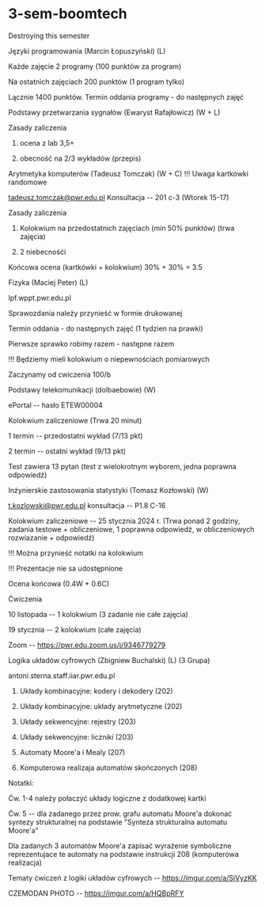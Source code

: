 # 3-sem-boomtech
Destroying this semester



Języki programowania (Marcin Łopuszyński) (L)

Każde zajęcie 2 programy (100 punktów za program)

Na ostatnich zajęciach 200 punktów (1 program tylko)

Lącznie 1400 punktów. Termin oddania programy - do następnych zajęć


Podstawy przetwarzania sygnałów (Ewaryst Rafajłowicz) (W + L)

Zasady zaliczenia 

1) ocena z lab 3,5+
   
2) obecność na 2/3 wykładów (przepis)


Arytmetyka komputerów (Tadeusz Tomczak) (W + C) !!! Uwaga kartkówki randomowe

tadeusz.tomczak@pwr.edu.pl Konsultacja -- 201 c-3 (Wtorek 15-17)

Zasady zaliczenia 

1) Kolokwium na przedostatnich zajęciach (min 50% punktów) (trwa zajęcia)

2) 2 niebecnośći

Końcowa ocena (kartkówki + kolokwium) 30% + 30% = 3.5


Fizyka (Maciej Peter) (L)

lpf.wppt.pwr.edu.pl

Sprawozdania należy przynieść w formie drukowanej 

Termin oddania - do następnych zajęć (1 tydzien na prawki)

Pierwsze sprawko robimy razem - następne razem

!!! Będziemy mieli kolokwium o niepewnościach pomiarowych

Zaczynamy od cwiczenia 100/b


Podstawy telekomunikacji (dolbaebowie) (W)

ePortal -- hasło ETEW00004

Kolokwium zaliczeniowe (Trwa 20 minut)

1 termin -- przedostatni wykład (7/13 pkt)

2 termin -- ostatni wykład (9/13 pkt)

Test zawiera 13 pytań (test z wielokrotnym wyborem, jedna poprawna odpowiedź)


Inżynierskie zastosowania statystyki (Tomasz Kozłowski) (W)

t.kozlowski@pwr.edu.pl konsultacja -- P1.8 C-16

Kolokwium zaliczeniowe -- 25 stycznia 2024 r. (Trwa ponad 2 godziny, zadania testowe + obliczeniowe, 1 poprawna odpowiedź, w obliczeniowych rozwiazanie + odpowiedź)

!!! Można przynieść notatki na kolokwium

!!! Prezentacje nie sa udostępnione

Ocena końcowa (0.4W + 0.6C)

Ćwiczenia 

10 listopada -- 1 kolokwium (3 zadanie nie całe zajęcia)

19 stycznia -- 2 kolokwium (całe zajęcia)

Zoom -- https://pwr.edu.zoom.us/j/9346779279


Logika układów cyfrowych (Zbigniew Buchalski) (L) (3 Grupa)

antoni.sterna.staff.iiar.pwr.edu.pl

1. Układy kombinacyjne: kodery i dekodery (202)

2. Układy kombinacyjne: układy arytmetyczne (202)

3. Układy sekwencyjne: rejestry (203)

4. Układy sekwencyjne: liczniki (203)

5. Automaty Moore'a i Mealy (207)

7. Komputerowa realizaja automatów skończonych (208)

Notatki:

Ćw. 1-4 należy połaczyć układy logiczne z dodatkowej kartki

Ćw. 5 -- dla zadanego przez prow. grafu automatu Moore'a dokonać syntezy strukturalnej na podstawie "Synteza strukturalna automatu Moore'a"

Dla zadanych 3 automatów Moore'a zapisać wyrażenie symboliczne reprezentujace te automaty na podstawie instrukcji 208 (komputerowa realizacja)

Tematy ćwiczeń z logiki układów cyfrowych -- https://imgur.com/a/SjVyzKK

CZEMODAN PHOTO -- https://imgur.com/a/HQBpRFY
